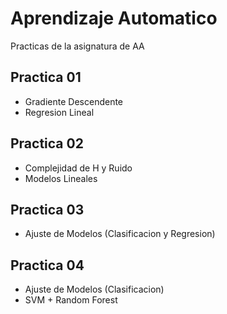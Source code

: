Aprendizaje Automatico
==========

Practicas de la asignatura de AA

Practica 01
--------------------
+ Gradiente Descendente
+ Regresion Lineal

Practica 02
--------------------
+ Complejidad de H y Ruido
+ Modelos Lineales

Practica 03
--------------------
+ Ajuste de Modelos (Clasificacion y Regresion)

Practica 04
--------------------
+ Ajuste de Modelos (Clasificacion)
+ SVM + Random Forest
